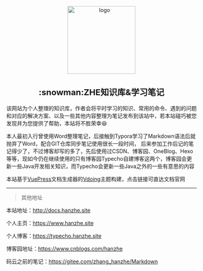 <p align="center"><a href="https://xugaoyi.com/" target="_blank" rel="noopener noreferrer"><img width="180" src="https://fastly.jsdelivr.net/gh/xugaoyi/image_store/blog/20200409124835.png" alt="logo"></a></p>


<h2 align="center" style="font-size: 22px">:snowman:ZHE知识库&学习笔记</h2>

该网站为个人整理的知识库，作者会将平时学习的知识、常用的命令、遇到的问题和对应的解决方案、以及一些其他内容整理为笔记发布到该站中，若本站碰巧被您发现并为您提供了帮助，本站将不胜荣幸:laughing:

本人最初入行曾使用Word整理笔记，后接触到Typora学习了Markdown语法后就抛弃了Word，配合GIT仓库同步笔记使用很长一段时间， 后来参加工作后记的笔记得少了，不过博客却写的多了，先后使用过CSDN、博客园、OneBlog、Hexo等等，现如今仍在继续使用的只有博客园Typecho自建博客这两个，博客园会更新一些Java开发相关知识，而Typecho会更新一些Java之外的一些有意思的内容

本站基于[VuePress](https://vuepress.vuejs.org)文档生成器的[Vdoing](https://lemotu.com)主题构建，点击链接可直达文档官网

---

> 其他地址

本站地址：http://docs.hanzhe.site

个人主页：https://www.hanzhe.site

个人博客：https://typecho.hanzhe.site

博客园地址：https://www.cnblogs.com/hanzhe

码云之前的笔记：https://gitee.com/zhang_hanzhe/Markdown
